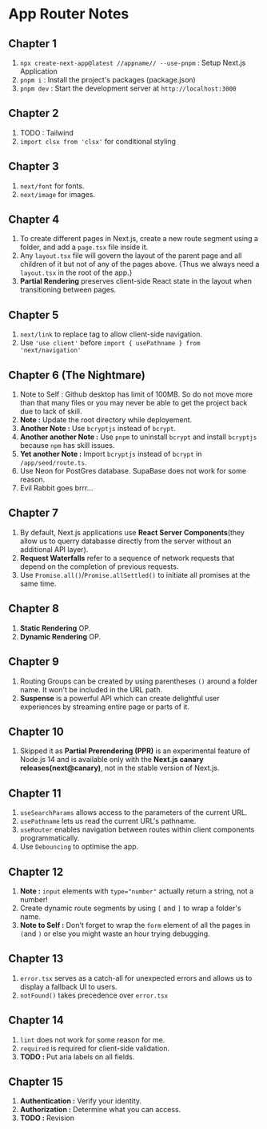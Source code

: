 # App Router Notes

## Chapter 1

1. `npx create-next-app@latest //appname// --use-pnpm` : Setup Next.js Application
2. `pnpm i` : Install the project's packages (package.json)
3. `pnpm dev` : Start the development server at `http://localhost:3000`

## Chapter 2

1. TODO : Tailwind
2. `import clsx from 'clsx'` for conditional styling

## Chapter 3

1. `next/font` for fonts.
2. `next/image` for images.

## Chapter 4

1. To create different pages in Next.js, create a new route segment using a folder, and add a `page.tsx` file inside it.
2. Any `layout.tsx` file will govern the layout of the parent page and all children of it but not of any of the pages above. {Thus we always need a `layout.tsx` in the root of the app.}
3. **Partial Rendering** preserves client-side React state in the layout when transitioning between pages.

## Chapter 5

1. `next/link` to replace <a> tag to allow client-side navigation.
2. Use `'use client'` before `import { usePathname } from 'next/navigation'`

## Chapter 6 (The Nightmare)

1. Note to Self : Github desktop has limit of 100MB. So do not move more than that many files or you may never be able to get the project back due to lack of skill.
2. **Note :** Update the root directory while deployement.
3. **Another Note :** Use `bcryptjs` instead of `bcrypt`.
4. **Another another Note :** Use `pnpm` to uninstall `bcrypt` and install `bcryptjs` because `npm` has skill issues.
5. **Yet another Note :** Import `bcryptjs` instead of `bcrypt` in `/app/seed/route.ts`.
6. Use Neon for PostGres database. SupaBase does not work for some reason.
7. Evil Rabbit goes brrr...

## Chapter 7

1. By default, Next.js applications use **React Server Components**(they allow us to querry databasse directly from the server without an additional API layer).
2. **Request Waterfalls** refer to a sequence of network requests that depend on the completion of previous requests.
3. Use `Promise.all()`/`Promise.allSettled()` to initiate all promises at the same time.

## Chapter 8

1. **Static Rendering** OP.
2. **Dynamic Rendering** OP.

## Chapter 9

1. Routing Groups can be created by using parentheses `()` around a folder name. It won't be included in the URL path.
2. **Suspense** is a powerful API which can create delightful user experiences by streaming entire page or parts of it.

## Chapter 10

1. Skipped it as **Partial Prerendering (PPR)** is an experimental feature of Node.js 14 and is available only with the **Next.js canary releases(next@canary)**, not in the stable version of Next.js.

## Chapter 11

1. `useSearchParams` allows access to the parameters of the current URL.
2. `usePathname` lets us read the current URL's pathname.
3. `useRouter` enables navigation between routes within client components programmatically.
4. Use `Debouncing` to optimise the app.

## Chapter 12

1. **Note :** `input` elements with `type="number"` actually return a string, not a number!
2. Create dynamic route segments by using `[` and `]` to wrap a folder's name.
3. **Note to Self :** Don't forget to wrap the `form` element of all the pages in `(`and `)` or else you might waste an hour trying debugging.

## Chapter 13

1. `error.tsx` serves as a catch-all for unexpected errors and allows us to display a fallback UI to users.
2. `notFound()` takes precedence over `error.tsx`

## Chapter 14

1. `lint` does not work for some reason for me.
2. `required` is required for client-side validation.
3. **TODO :** Put aria labels on all fields.

## Chapter 15

1. **Authentication :** Verify your identity.
2. **Authorization :** Determine what you can access.
3. **TODO :** Revision